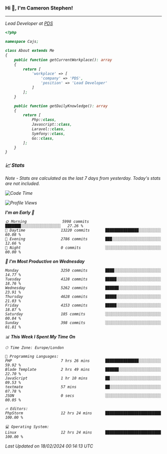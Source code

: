 ### Hi 👋, I'm Cameron Stephen!
<hr>
<p><em>Lead Developer at <a href="https://prindatasolutions.co.uk">PDS</a></p>


```php
<?php

namespace Cajs;

class About extends Me
{
    public function getCurrentWorkplace(): array
    {
        return [
            'workplace' => [
                'company' => 'PDS',
                'position' => 'Lead Developer'
            ]
        ];
    }

    public function getDailyKnowledge(): array
    {
        return [
            Php::class,
            Javascript::class,
            Laravel::class,
            Symfony::class,
            Go::class,
        ];
    }
}
```

### 📈 Stats
<p><em>Note - Stats are calculated as the last 7 days from yesterday. Today's stats are not included.</em></p>


<!--START_SECTION:waka-->
![Code Time](http://img.shields.io/badge/Code%20Time-3%2C666%20hrs%2028%20mins-blue)

![Profile Views](http://img.shields.io/badge/Profile%20Views-0-blue)

**I'm an Early 🐤** 

```text
🌞 Morning                5998 commits        ███████░░░░░░░░░░░░░░░░░░   27.26 % 
🌆 Daytime                13220 commits       ███████████████░░░░░░░░░░   60.08 % 
🌃 Evening                2786 commits        ███░░░░░░░░░░░░░░░░░░░░░░   12.66 % 
🌙 Night                  0 commits           ░░░░░░░░░░░░░░░░░░░░░░░░░   00.00 % 
```
📅 **I'm Most Productive on Wednesday** 

```text
Monday                   3250 commits        ████░░░░░░░░░░░░░░░░░░░░░   14.77 % 
Tuesday                  4128 commits        █████░░░░░░░░░░░░░░░░░░░░   18.76 % 
Wednesday                5262 commits        ██████░░░░░░░░░░░░░░░░░░░   23.91 % 
Thursday                 4628 commits        █████░░░░░░░░░░░░░░░░░░░░   21.03 % 
Friday                   4153 commits        █████░░░░░░░░░░░░░░░░░░░░   18.87 % 
Saturday                 185 commits         ░░░░░░░░░░░░░░░░░░░░░░░░░   00.84 % 
Sunday                   398 commits         ░░░░░░░░░░░░░░░░░░░░░░░░░   01.81 % 
```


📊 **This Week I Spent My Time On** 

```text
🕑︎ Time Zone: Europe/London

💬 Programming Languages: 
PHP                      7 hrs 26 mins       ███████████████░░░░░░░░░░   59.92 % 
Blade Template           2 hrs 49 mins       ██████░░░░░░░░░░░░░░░░░░░   22.70 % 
JavaScript               1 hr 10 mins        ██░░░░░░░░░░░░░░░░░░░░░░░   09.53 % 
textmate                 57 mins             ██░░░░░░░░░░░░░░░░░░░░░░░   07.78 % 
JSON                     0 secs              ░░░░░░░░░░░░░░░░░░░░░░░░░   00.05 % 

🔥 Editors: 
PhpStorm                 12 hrs 24 mins      █████████████████████████   100.00 % 

💻 Operating System: 
Linux                    12 hrs 24 mins      █████████████████████████   100.00 % 
```


 Last Updated on 18/02/2024 00:14:13 UTC
<!--END_SECTION:waka-->
